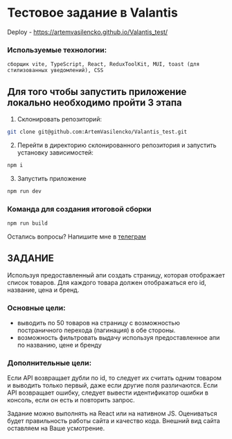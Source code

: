 # Тестовое задание в Valantis

Deploy - https://artemvasilencko.github.io/Valantis_test/

### Используемые технологии:

```
сборщик vite, TypeScript, React, ReduxToolKit, MUI, toast (для стилизованных уведомлений), CSS
```

## Для того чтобы запустить приложение локально необходимо пройти 3 этапа

1. Склонировать репозиторий:

```sh 
git clone git@github.com:ArtemVasilencko/Valantis_test.git
```

2. Перейти в директорию склонированного репозитория и запустить установку зависимостей:

```sh
npm i
```

3. Запустить приложение

```sh
npm run dev
```

### Команда для создания итоговой сборки

```sh
npm run build
```

Остались вопросы? Напишите мне в [телеграм](https://t.me/freddypopa)

## ЗАДАНИЕ

Используя предоставленный апи создать страницу, которая отображает список товаров.
Для каждого товара должен отображаться его id, название, цена и бренд.

### Основные цели:

- выводить по 50 товаров на страницу с возможностью постраничного перехода (пагинация) в обе стороны.
- возможность фильтровать выдачу используя предоставленное апи по названию, цене и бренду

### Дополнительные цели:

Если API возвращает дубли по id, то следует их считать одним товаром и выводить только первый, даже если другие поля различаются. 
Если API возвращает ошибку, следует вывести идентификатор ошибки в консоль, если он есть и повторить запрос.

Задание можно выполнять на React или на нативном JS.
Оцениваться будет правильность работы сайта и качество кода.
Внешний вид сайта оставляем на Ваше усмотрение.
